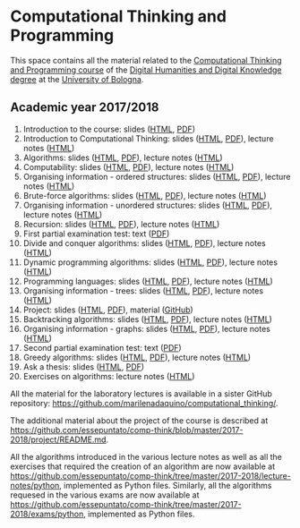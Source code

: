 # Computational Thinking and Programming

This space contains all the material related to the [Computational Thinking and Programming course](http://www.artshumanitiesculturalheritage.unibo.it/en/programmes/course-unit-catalogue/course-unit/2017/424624) of the [Digital Humanities and Digital Knowledge degree](http://corsi.unibo.it/2cycle/digitalhumanitiesdigitalknowledge) at the [University of Bologna](http://www.unibo.it/en).

## Academic year 2017/2018

1. Introduction to the course: slides ([HTML](https://rawgit.com/essepuntato/comp-think/master/2017-2018/slides/00%20-%20Course%20introduction.html), [PDF](https://rawgit.com/essepuntato/comp-think/master/2017-2018/slides/00%20-%20Course%20introduction.pdf))
1. Introduction to Computational Thinking: slides ([HTML](https://rawgit.com/essepuntato/comp-think/master/2017-2018/slides/01%20-%20Introduction%20to%20Computational%20Thinking.html), [PDF](https://rawgit.com/essepuntato/comp-think/master/2017-2018/slides/01%20-%20Introduction%20to%20Computational%20Thinking.pdf)), lecture notes ([HTML](https://rawgit.com/essepuntato/comp-think/master/2017-2018/lecture-notes/01%20-%20Introduction%20to%20computational%20thinking/index.html))
1. Algorithms: slides ([HTML](https://rawgit.com/essepuntato/comp-think/master/2017-2018/slides/02%20-%20Algorithms.html), [PDF](https://rawgit.com/essepuntato/comp-think/master/2017-2018/slides/02%20-%20Algorithms.pdf)), lecture notes ([HTML](https://rawgit.com/essepuntato/comp-think/master/2017-2018/lecture-notes/02%20-%20Algorithms/index.html))
1. Computability: slides ([HTML](https://rawgit.com/essepuntato/comp-think/master/2017-2018/slides/03%20-%20Computability.html), [PDF](https://rawgit.com/essepuntato/comp-think/master/2017-2018/slides/03%20-%20Computability.pdf)), lecture notes ([HTML](https://rawgit.com/essepuntato/comp-think/master/2017-2018/lecture-notes/03%20-%20Computability/index.html))
1. Organising information - ordered structures: slides ([HTML](https://rawgit.com/essepuntato/comp-think/master/2017-2018/slides/04%20-%20Organising%20information%20-%20ordered%20structures.html), [PDF](https://rawgit.com/essepuntato/comp-think/master/2017-2018/slides/04%20-%20Organising%20information%20-%20ordered%20structures.pdf)), lecture notes ([HTML](https://rawgit.com/essepuntato/comp-think/master/2017-2018/lecture-notes/04%20-%20Organising%20information%20-%20ordered%20structures/index.html))
1. Brute-force algorithms: slides ([HTML](https://rawgit.com/essepuntato/comp-think/master/2017-2018/slides/05%20-%20Brute-force%20algorithms.html), [PDF](https://rawgit.com/essepuntato/comp-think/master/2017-2018/slides/05%20-%20Brute-force%20algorithms.pdf)), lecture notes ([HTML](https://rawgit.com/essepuntato/comp-think/master/2017-2018/lecture-notes/05%20-%20Brute-force%20algorithms/index.html))
1. Organising information - unordered structures: slides ([HTML](https://rawgit.com/essepuntato/comp-think/master/2017-2018/slides/06%20-%20Organising%20information%20-%20unordered%20structures.html), [PDF](https://rawgit.com/essepuntato/comp-think/master/2017-2018/slides/06%20-%20Organising%20information%20-%20unordered%20structures.pdf)), lecture notes ([HTML](https://rawgit.com/essepuntato/comp-think/master/2017-2018/lecture-notes/06%20-%20Organising%20information%20-%20unordered%20structures/index.html))
1. Recursion: slides ([HTML](https://rawgit.com/essepuntato/comp-think/master/2017-2018/slides/07%20-%20Recursion.html), [PDF](https://rawgit.com/essepuntato/comp-think/master/2017-2018/slides/07%20-%20Recursion.pdf)), lecture notes ([HTML](https://rawgit.com/essepuntato/comp-think/master/2017-2018/lecture-notes/07%20-%20Recursion/index.html))
1. First partial examination test: text ([PDF](https://rawgit.com/essepuntato/comp-think/master/2017-2018/exams/first-partial-examination.pdf))
1. Divide and conquer algorithms: slides ([HTML](https://rawgit.com/essepuntato/comp-think/master/2017-2018/slides/08%20-%20Divide%20and%20conquer%20algorithms.html), [PDF](https://rawgit.com/essepuntato/comp-think/master/2017-2018/slides/08%20-%20Divide%20and%20conquer%20algorithms.pdf)), lecture notes ([HTML](https://rawgit.com/essepuntato/comp-think/master/2017-2018/lecture-notes/08%20-%20Divide%20and%20conquer%20algorithms/index.html))
1. Dynamic programming algorithms: slides ([HTML](https://rawgit.com/essepuntato/comp-think/master/2017-2018/slides/09%20-%20Dynamic%20programming%20algorithms.html), [PDF](https://rawgit.com/essepuntato/comp-think/master/2017-2018/slides/09%20-%20Dynamic%20programming%20algorithms.pdf)), lecture notes ([HTML](https://rawgit.com/essepuntato/comp-think/master/2017-2018/lecture-notes/09%20-%20Dynamic%20programming%20algorithms/index.html))
1. Programming languages: slides ([HTML](https://rawgit.com/essepuntato/comp-think/master/2017-2018/slides/10%20-%20Programming%20languages.html), [PDF](https://rawgit.com/essepuntato/comp-think/master/2017-2018/slides/10%20-%20Programming%20languages.pdf)), lecture notes ([HTML](https://rawgit.com/essepuntato/comp-think/master/2017-2018/lecture-notes/10%20-%20Programming%20languages/index.html))
1. Organising information - trees: slides ([HTML](https://rawgit.com/essepuntato/comp-think/master/2017-2018/slides/11%20-%20Organising%20information%20-%20trees.html), [PDF](https://rawgit.com/essepuntato/comp-think/master/2017-2018/slides/11%20-%20Organising%20information%20-%20trees.pdf)), lecture notes ([HTML](https://rawgit.com/essepuntato/comp-think/master/2017-2018/lecture-notes/11%20-%20Organising%20information%20-%20trees/index.html))
1. Project: slides ([HTML](https://rawgit.com/essepuntato/comp-think/master/2017-2018/slides/12%20-%20Project.html), [PDF](https://rawgit.com/essepuntato/comp-think/master/2017-2018/slides/12%20-%20Project.pdf)), material ([GitHub](https://github.com/essepuntato/comp-think/blob/master/2017-2018/project/README.md))
1. Backtracking algorithms: slides ([HTML](https://rawgit.com/essepuntato/comp-think/master/2017-2018/slides/13%20-%20Backtracking%20algorithms.html), [PDF](https://rawgit.com/essepuntato/comp-think/master/2017-2018/slides/13%20-%20Backtracking%20algorithms.pdf)), lecture notes ([HTML](https://rawgit.com/essepuntato/comp-think/master/2017-2018/lecture-notes/12%20-%20Backtracking%20algorithms/index.html))
1. Organising information - graphs: slides ([HTML](https://rawgit.com/essepuntato/comp-think/master/2017-2018/slides/14%20-%20Organising%20information%20-%20graphs.html), [PDF](https://rawgit.com/essepuntato/comp-think/master/2017-2018/slides/14%20-%20Organising%20information%20-%20graphs.pdf)), lecture notes ([HTML](https://rawgit.com/essepuntato/comp-think/master/2017-2018/lecture-notes/13%20-%20Organising%20information%20-%20graphs/index.html))
1. Second partial examination test: text ([PDF](https://rawgit.com/essepuntato/comp-think/master/2017-2018/exams/second-partial-examination.pdf))
1. Greedy algorithms: slides ([HTML](https://rawgit.com/essepuntato/comp-think/master/2017-2018/slides/15%20-%20Greedy%20algorithms.html), [PDF](https://rawgit.com/essepuntato/comp-think/master/2017-2018/slides/15%20-%20Greedy%20algorithms.pdf)), lecture notes ([HTML](https://rawgit.com/essepuntato/comp-think/master/2017-2018/lecture-notes/14%20-%20Greedy%20algorithms/index.html))
1. Ask a thesis: slides ([HTML](https://rawgit.com/essepuntato/comp-think/master/2017-2018/slides/16%20-%20Ask%20a%20thesis.html), [PDF](https://rawgit.com/essepuntato/comp-think/master/2017-2018/slides/16%20-%20Ask%20a%20thesis.pdf))
1. Exercises on algorithms: lecture notes ([HTML](https://rawgit.com/essepuntato/comp-think/master/2017-2018/lecture-notes/15%20-%20Exercises%20on%20algorithms/index.html))

All the material for the laboratory lectures is available in a sister GitHub repository: https://github.com/marilenadaquino/computational_thinking/.

The additional material about the project of the course is described at https://github.com/essepuntato/comp-think/blob/master/2017-2018/project/README.md.

All the algorithms introduced in the various lecture notes as well as all the exercises that required the creation of an algorithm are now available at https://github.com/essepuntato/comp-think/tree/master/2017-2018/lecture-notes/python, implemented as Python files. Similarly, all the algorithms requesed in the various exams are now available at https://github.com/essepuntato/comp-think/tree/master/2017-2018/exams/python, implemented as Python files.